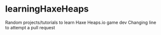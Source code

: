 # learningHaxeHeaps
Random projects/tutorials to learn Haxe Heaps.io game dev
Changing line to attempt a pull request